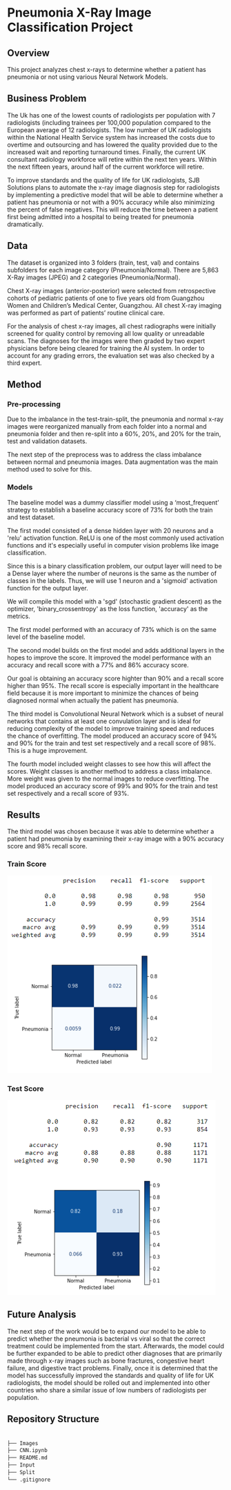 # Pneumonia X-Ray Image Classification Project

## Overview

This project analyzes chest x-rays to determine whether a patient has pneumonia or not using various Neural Network Models.

## Business Problem

The Uk has one of the lowest counts of radiologists per population with 7 radiologists (including trainees per 100,000 population compared to the European average of 12 radiologists. The low number of UK radiologists within the National Health Service system has increased the costs due to overtime and outsourcing and has lowered the quality provided due to the increased wait and reporting turnaround times. Finally, the current UK consultant radiology workforce will retire within the next ten years. Within the next fifteen years, around half of the current workforce will retire.

To improve standards and the quality of life for UK radiologists, SJB Solutions plans to automate the x-ray image diagnosis step for radiologists by implementing a predictive model that will be able to determine whether a patient has pneumonia or not with a 90% accuracy while also minimizing the percent of false negatives. This will reduce the time between a patient first being admitted into a hospital to being treated for pneumonia dramatically. 

## Data

The dataset is organized into 3 folders (train, test, val) and contains subfolders for each image category (Pneumonia/Normal). There are 5,863 X-Ray images (JPEG) and 2 categories (Pneumonia/Normal).

Chest X-ray images (anterior-posterior) were selected from retrospective cohorts of pediatric patients of one to five years old from Guangzhou Women and Children’s Medical Center, Guangzhou. All chest X-ray imaging was performed as part of patients’ routine clinical care.

For the analysis of chest x-ray images, all chest radiographs were initially screened for quality control by removing all low quality or unreadable scans. The diagnoses for the images were then graded by two expert physicians before being cleared for training the AI system. In order to account for any grading errors, the evaluation set was also checked by a third expert.

## Method

### Pre-processing

Due to the imbalance in the test-train-split, the pneumonia and normal x-ray images were reorganized manually from each folder into a normal and pneumonia folder and then re-split into a 60%, 20%, and 20% for the train, test and validation datasets.

The next step of the preprocess was to address the class imbalance between normal and pneumonia images. Data augmentation was the main method used to solve for this. 


### Models

The baseline model was a dummy classifier model using a ‘most_frequent’ strategy to establish a baseline accuracy score of 73% for both the train and test dataset. 

The first model consisted of a dense hidden layer with 20 neurons and a 'relu' activation function. ReLU is one of the most commonly used activation functions and it's especially useful in computer vision problems like image classification.

Since this is a binary classification problem, our output layer will need to be a Dense layer where the number of neurons is the same as the number of classes in the labels. Thus, we will use 1 neuron and a 'sigmoid' activation function for the output layer.

We will compile this model with a 'sgd' (stochastic gradient descent) as the optimizer, 'binary_crossentropy' as the loss function, 'accuracy' as the metrics.

The first model performed with an accuracy of 73% which is on the same level of the baseline model.

The second model builds on the first model and adds additional layers in the hopes to improve the score. It improved the model performance with an accuracy and recall score with a 77% and 86% accuracy score.

Our goal is obtaining an accuracy score highter than 90% and a recall score higher than 95%. The recall score is especially important in the healthcare field because it is more important to minimize the chances of being diagnosed normal when actually the patient has pneumonia.

The third model is Convolutional Neural Network which is a subset of neural networks that contains at least one convulation layer and is ideal for reducing complexity of the model to improve training speed and reduces the chance of overfitting. The model produced an accuracy score of 94% and 90% for the train and test set respectively and a recall score of 98%. This is a huge improvement. 

The fourth model included weight classes to see how this will affect the scores. Weight classes is another method to address a class imbalance. More weight was given to the normal images to reduce overfitting. The model produced an accuracy score of 99% and 90% for the train and test set respectively and a recall score of 93%. 



## Results 

The third model was chosen because it was able to determine whether a patient had pneumonia by examining their x-ray image with a 90% accuracy score and 98% recall score.


### Train Score

![fourth_train_scores](./images/fourth_train_scores.PNG)

### Test Score

![fourth_test_scores](./images/fourth_test_scores.PNG)


## Future Analysis

The next step of the work would be to expand our model to be able to predict whether the pneumonia is bacterial vs viral so that the correct treatment could be implemented from the start. Afterwards, the model could be further expanded to be able to predict other diagnoses that are primarily made through x-ray images such as bone fractures, congestive heart failure, and digestive tract problems. Finally, once it is determined that the model has successfully improved the standards and quality of life for UK radiologists, the model should be rolled out and implemented into other countries who share a similar issue of low numbers of radiologists per population. 


## Repository Structure

```bash

├── Images                  
├── CNN.ipynb                  
├── README.md               
├── Input
├── Split             
└── .gitignore

```
